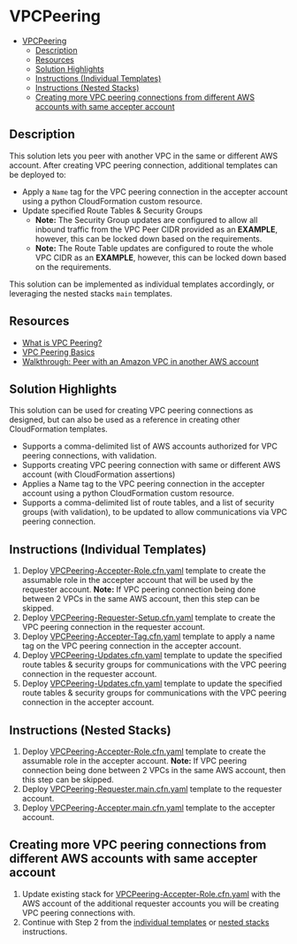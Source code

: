 # VPCPeering

- [VPCPeering](#vpcpeering)
  - [Description](#description)
  - [Resources](#resources)
  - [Solution Highlights](#solution-highlights)
  - [Instructions (Individual Templates)](#instructions-individual-templates)
  - [Instructions (Nested Stacks)](#instructions-nested-stacks)
  - [Creating more VPC peering connections from different AWS accounts with same accepter account](#creating-more-vpc-peering-connections-from-different-aws-accounts-with-same-accepter-account)

## Description

This solution lets you peer with another VPC in the same or different AWS account. After creating VPC peering connection, additional templates can be
deployed to:

- Apply a `Name` tag for the VPC peering connection in the accepter account using a python CloudFormation custom resource.
- Update specified Route Tables & Security Groups
  - **Note:** The Security Group updates are configured to allow all inbound traffic from the VPC Peer CIDR provided as an **EXAMPLE**, however, this
    can be locked down based on the requirements.
  - **Note:** The Route Table updates are configured to route the whole VPC CIDR as an **EXAMPLE**, however, this can be locked down based on the
    requirements.

This solution can be implemented as individual templates accordingly, or leveraging the nested stacks `main` templates.

## Resources

- [What is VPC Peering?](https://docs.aws.amazon.com/vpc/latest/peering/what-is-vpc-peering.html)
- [VPC Peering Basics](https://docs.aws.amazon.com/vpc/latest/peering/vpc-peering-basics.html)
- [Walkthrough: Peer with an Amazon VPC in another AWS account](https://docs.aws.amazon.com/AWSCloudFormation/latest/UserGuide/peer-with-vpc-in-another-account.html)

## Solution Highlights

This solution can be used for creating VPC peering connections as designed, but can also be used as a reference in creating other CloudFormation
templates.

- Supports a comma-delimited list of AWS accounts authorized for VPC peering connections, with validation.
- Supports creating VPC peering connection with same or different AWS account (with CloudFormation assertions)
- Applies a Name tag to the VPC peering connection in the accepter account using a python CloudFormation custom resource.
- Supports a comma-delimited list of route tables, and a list of security groups (with validation), to be updated to allow communications via VPC
  peering connection.

## Instructions (Individual Templates)

1. Deploy [VPCPeering-Accepter-Role.cfn.yaml](templates/VPCPeering-Accepter-Role.cfn.yaml) template to create the assumable role in the accepter
   account that will be used by the requester account. **Note:** If VPC peering connection being done between 2 VPCs in the same AWS account, then
   this step can be skipped.
2. Deploy [VPCPeering-Requester-Setup.cfn.yaml](templates/VPCPeering-Requester-Setup.cfn.yaml) template to create the VPC peering connection in the
   requester account.
3. Deploy [VPCPeering-Accepter-Tag.cfn.yaml](templates/VPCPeering-Accepter-Tag.cfn.yaml) template to apply a name tag on the VPC peering connection in
   the accepter account.
4. Deploy [VPCPeering-Updates.cfn.yaml](templates/VPCPeering-Updates.cfn.yaml) template to update the specified route tables & security groups for
   communications with the VPC peering connection in the requester account.
5. Deploy [VPCPeering-Updates.cfn.yaml](templates/VPCPeering-Updates.cfn.yaml) template to update the specified route tables & security groups for
   communications with the VPC peering connection in the accepter account.

## Instructions (Nested Stacks)

1. Deploy [VPCPeering-Accepter-Role.cfn.yaml](templates/VPCPeering-Accepter-Role.cfn.yaml) template to create the assumable role in the accepter
   account. **Note:** If VPC peering connection being done between 2 VPCs in the same AWS account, then this step can be skipped.
2. Deploy [VPCPeering-Requester.main.cfn.yaml](templates/VPCPeering-Requester.main.cfn.yaml) template to the requester account.
3. Deploy [VPCPeering-Accepter.main.cfn.yaml](templates/VPCPeering-Accepter.main.cfn.yaml) template to the accepter account.

## Creating more VPC peering connections from different AWS accounts with same accepter account

1. Update existing stack for [VPCPeering-Accepter-Role.cfn.yaml](templates/VPCPeering-Accepter-Role.cfn.yaml) with the AWS account of the additional
   requester accounts you will be creating VPC peering connections with.
2. Continue with Step 2 from the [individual templates](#instructions-individual-templates) or [nested stacks](#instructions-nested-stacks)
   instructions.
